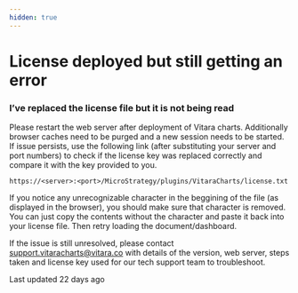 ```yaml
---
hidden: true
---
```


# License deployed but still getting an error

### **I’ve replaced the license file but it is not being read** <a href="#ive-replaced-the-license-file-but-it-is-not-being-read" id="ive-replaced-the-license-file-but-it-is-not-being-read"></a>

Please restart the web server after deployment of Vitara charts. Additionally browser caches need to be purged and a new session needs to be started. If issue persists, use the following link (after substituting your server and port numbers) to check if the license key was replaced correctly and compare it with the key provided to you.

```
https://<server>:<port>/MicroStrategy/plugins/VitaraCharts/license.txt
```

If you notice any unrecognizable character in the beggining of the file (as displayed in the browser), you should make sure that character is removed. You can just copy the contents without the character and paste it back into your license file. Then retry loading the document/dashboard.

If the issue is still unresolved, please contact support.vitaracharts@vitara.co with details of the version, web server, steps taken and license key used for our tech support team to troubleshoot.

Last updated 22 days ago
